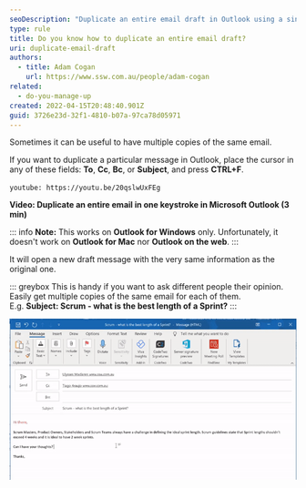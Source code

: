 ```yaml
---
seoDescription: "Duplicate an entire email draft in Outlook using a single keystroke with CTRL+F."
type: rule
title: Do you know how to duplicate an entire email draft?
uri: duplicate-email-draft
authors:
  - title: Adam Cogan
    url: https://www.ssw.com.au/people/adam-cogan
related:
  - do-you-manage-up
created: 2022-04-15T20:48:40.901Z
guid: 3726e23d-32f1-4810-b07a-97ca78d05971
---
```

Sometimes it can be useful to have multiple copies of the same email.

If you want to duplicate a particular message in Outlook, place the cursor in any of these fields: **To**, **Cc**, **Bc**, or **Subject**, and press **CTRL+F**.

`youtube: https://youtu.be/20qslwUxFEg`

  **Video: Duplicate an entire email in one keystroke in Microsoft Outlook (3 min)**

::: info
**Note:** This works on **Outlook for Windows** only. Unfortunately, it doesn't work on **Outlook for Mac** nor **Outlook on the web**.
:::

It will open a new draft message with the very same information as the original one.

<!--endintro-->

::: greybox
This is handy if you want to ask different people their opinion. Easily get multiple copies of the same email for each of them.\
E.g. **Subject: Scrum - what is the best length of a Sprint?**
:::

![Figure: Place the cursor into "Subject" field and press CTRL+F to create a new copy of your message](ctrl_f-outlook.gif)
